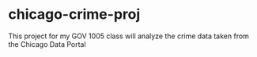 # chicago-crime-proj
This project for my GOV 1005 class will analyze the crime data taken from the Chicago Data Portal

